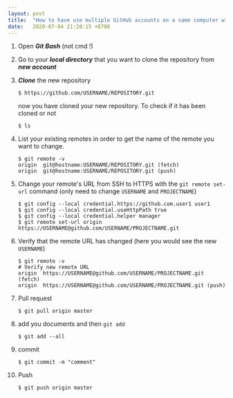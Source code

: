 ```yaml
---
layout: post
title:  "How to have use multiple GitHub accounts on a same computer without adding more SSH keys (for windows)?"
date:   2020-07-04 21:28:15 +0700
---
```



1. Open ***Git Bash*** (not cmd !) 

2. Go to your ***local directory*** that you want to clone the repository from ***new account*** 

3. ***Clone*** the new repository

   ```
   $ https://github.com/USERNAME/REPOSITORY.git
   ```

   now you have cloned your new repository. To check if it has been cloned or not

   ```
   $ ls
   ```

4. List your existing remotes in order to get the name of the remote you want to change.

   ```
   $ git remote -v
   origin  git@hostname:USERNAME/REPOSITORY.git (fetch)
   origin  git@hostname:USERNAME/REPOSITORY.git (push)
   ```

5. Change your remote's URL from SSH to HTTPS with the `git remote set-url` command (only need to change `USERNAME` and `PROJECTNAME`)

   ```
   $ git config --local credential.https://github.com.user1 user1
   $ git config --local credential.useHttpPath true
   $ git config --local credential.helper manager
   $ git remote set-url origin https://USERNAME@github.com/USERNAME/PROJECTNAME.git
   ```

6. Verify that the remote URL has changed (here you would see the new `USERNAME`)

   ```
   $ git remote -v
   # Verify new remote URL
   origin  https://USERNAME@github.com/USERNAME/PROJECTNAME.git (fetch)
   origin  https://USERNAME@github.com/USERNAME/PROJECTNAME.git (push)
   ```

7. Pull request

   ```
   $ git pull origin master
   ```

8. add you documents and then `git add`

   ```
   $ git add --all
   ```

9. commit

   ```
   $ git commit -m "comment"
   ```

10. Push 

    ```
    $ git push origin master
    ```


